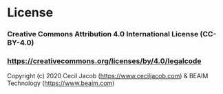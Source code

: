 # License

### Creative Commons Attribution 4.0 International License (CC-BY-4.0)
### https://creativecommons.org/licenses/by/4.0/legalcode

Copyright (c) 2020 Cecil Jacob (https://www.ceciljacob.com) & BEAIM Technology (https://www.beaim.com)
